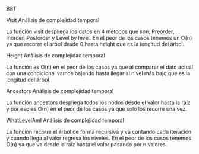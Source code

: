 BST

Visit
Análisis de complejidad temporal

La función visit despliega los datos en 4 métodos que son; Preorder, Inorder, Postorder y Level by level. En el peor de los casos tenemos un O(n) ya que recorre
el arbol desde 0 hasta height que es la longitud del árbol.

Height
Análisis de complejidad temporal

La función es O(n) en el peor de los casos ya que al comparar el dato actual con una condicional vamos bajando hasta llegar al nivel más bajo que es la longitud del árbol.

Ancestors
Análisis de complejidad temporal

La función ancestors despliega todos los nodos desde el valor hasta la raíz y por eso es O(n) en el peor de los casos ya que solo los recorre una vez.

WhatLevelAmI
Análisis de complejidad temporal

La función recorre el árbol de forma recursiva y va contando cada iteración y cuando llega al valor regresa los niveles. En el peor de los casos tenemos O(n) ya que 
va desde la raíz hasta el valor pasando por n valores.
